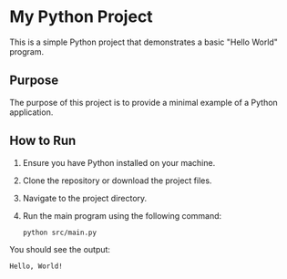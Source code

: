 # My Python Project

This is a simple Python project that demonstrates a basic "Hello World" program.

## Purpose

The purpose of this project is to provide a minimal example of a Python application.

## How to Run

1. Ensure you have Python installed on your machine.
2. Clone the repository or download the project files.
3. Navigate to the project directory.
4. Run the main program using the following command:

   ```
   python src/main.py
   ```

You should see the output:

```
Hello, World!
```
